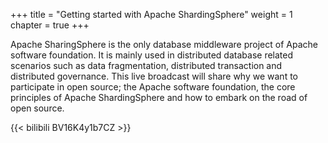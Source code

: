 +++
title = "Getting started with Apache ShardingSphere"
weight = 1
chapter = true
+++

Apache SharingSphere is the only database middleware project of Apache software foundation. It is mainly used in distributed database related scenarios such as data fragmentation, distributed transaction and distributed governance. This live broadcast will share why we want to participate in open source; the Apache software foundation, the core principles of Apache ShardingSphere and how to embark on the road of open source.

{{< bilibili BV16K4y1b7CZ >}}
